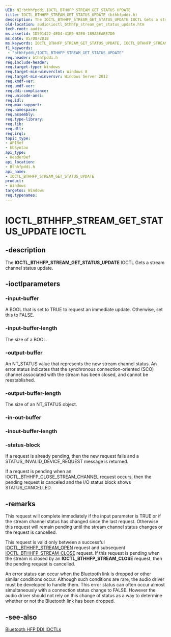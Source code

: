 ```yaml
---
UID: NI:bthhfpddi.IOCTL_BTHHFP_STREAM_GET_STATUS_UPDATE
title: IOCTL_BTHHFP_STREAM_GET_STATUS_UPDATE (bthhfpddi.h)
description: The IOCTL_BTHHFP_STREAM_GET_STATUS_UPDATE IOCTL Gets a stream channel status update.
old-location: audio\ioctl_bthhfp_stream_get_status_update.htm
tech.root: audio
ms.assetid: 1D591422-4ED4-41B9-92E0-189A5EABE7D0
ms.date: 05/08/2018
ms.keywords: IOCTL_BTHHFP_STREAM_GET_STATUS_UPDATE, IOCTL_BTHHFP_STREAM_GET_STATUS_UPDATE control, IOCTL_BTHHFP_STREAM_GET_STATUS_UPDATE control code [Audio Devices], audio.ioctl_bthhfp_stream_get_status_update, bthhfpddi/IOCTL_BTHHFP_STREAM_GET_STATUS_UPDATE
f1_keywords:
 - "bthhfpddi/IOCTL_BTHHFP_STREAM_GET_STATUS_UPDATE"
req.header: bthhfpddi.h
req.include-header: 
req.target-type: Windows
req.target-min-winverclnt: Windows 8
req.target-min-winversvr: Windows Server 2012
req.kmdf-ver: 
req.umdf-ver: 
req.ddi-compliance: 
req.unicode-ansi: 
req.idl: 
req.max-support: 
req.namespace: 
req.assembly: 
req.type-library: 
req.lib: 
req.dll: 
req.irql: 
topic_type:
- APIRef
- kbSyntax
api_type:
- HeaderDef
api_location:
- Bthhfpddi.h
api_name:
- IOCTL_BTHHFP_STREAM_GET_STATUS_UPDATE
product:
- Windows
targetos: Windows
req.typenames: 
---
```


# IOCTL_BTHHFP_STREAM_GET_STATUS_UPDATE IOCTL


## -description


The <b>IOCTL_BTHHFP_STREAM_GET_STATUS_UPDATE</b> 
   IOCTL Gets a stream channel status update.


## -ioctlparameters




### -input-buffer

A BOOL that is set to TRUE to request an immediate update. Otherwise, set this to FALSE.


### -input-buffer-length

The size of a BOOL.


### -output-buffer

An NT_STATUS value that represents the new stream channel status. An error status indicates that the synchronous connection-oriented (SCO) channel associated with the stream has been closed, and cannot be reestablished.


### -output-buffer-length

The size of an NT_STATUS object.


### -in-out-buffer








### -inout-buffer-length








### -status-block

If a request is already pending, then the new request fails and a STATUS_INVALID_DEVICE_REQUEST message is returned.

If a request is pending when an IOCTL_BTHHFP_CLOSE_STREAM_CHANNEL request occurs, then the pending request is canceled and the I/O status block shows STATUS_CANCELLED.


## -remarks



This request will complete immediately if the input parameter is TRUE or if the stream channel status has changed since the last request. Otherwise this request will remain pending until the stream channel status changes or the request is cancelled.

This request is valid only between a successful <a href="https://docs.microsoft.com/windows-hardware/drivers/ddi/bthhfpddi/ni-bthhfpddi-ioctl_bthhfp_stream_open">IOCTL_BTHHFP_STREAM_OPEN</a> request and subsequent <a href="https://docs.microsoft.com/windows-hardware/drivers/ddi/bthhfpddi/ni-bthhfpddi-ioctl_bthhfp_stream_close">IOCTL_BTHHFP_STREAM_CLOSE</a> request. If this request is pending when the stream is closed by an <b>IOCTL_BTHHFP_STREAM_CLOSE</b> request, then the pending request is cancelled.

An error status can occur when the Bluetooth link is dropped or other similar conditions occur. Although such conditions are rare, the audio driver must be developed to handle them. This error status can often occur almost simultaneously with a connection status change to FALSE. However the audio driver should not rely on this change of status as a way to determine whether or not the Bluetooth link has been dropped.




## -see-also




<a href="https://docs.microsoft.com/windows-hardware/drivers/audio/bluetooth-hfp-ddi-ioctls">Bluetooth HFP DDI IOCTLs</a>
 

 

